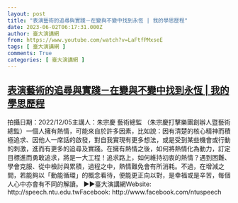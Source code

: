 ```yaml
---
layout: post
title: "表演藝術的追尋與實踐－在變與不變中找到永恆 | 我的學思歷程"
date: 2023-06-02T06:17:31.000Z
author: 臺大演講網
from: https://www.youtube.com/watch?v=LaFtfPMxseE
tags: [ 臺大演講網 ]
comments: True
categories: [ 臺大演講網 ]
---
```

<!--1685686651000-->
[表演藝術的追尋與實踐－在變與不變中找到永恆 | 我的學思歷程](https://www.youtube.com/watch?v=LaFtfPMxseE)
------

<div>
拍攝日期：2022/12/05主講人：朱宗慶 藝術總監 （朱宗慶打擊樂團創辦人暨藝術總監）一個人擁有熱情，可能來自於許多因素，比如說：因有清楚的核心精神而積極追求、因他人一席話的啟發，對自我實現有更多想法，或是受到某些機會或行動的刺激，進而有更多的追尋及實踐。在擁有熱情之後，如何將熱情化為動力，訂定目標進而勇敢追求，將是一大工程！追求路上，如何維持初衷的熱情？遇到困難、學會克服、從中檢討與累積，過程之中，熱情難免會有所消耗。不過，在增減之間，若能夠以「動能循環」的概念看待，便能更正向以對，是幸福或是辛苦，每個人心中亦會有不同的解讀。 ►►臺大演講網Website: http://speech.ntu.edu.twFacebook: http://www.facebook.com/ntuspeech
</div>
